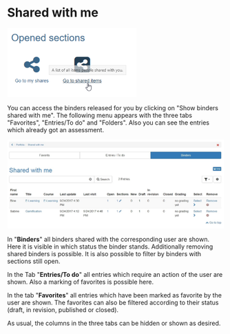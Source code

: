 # Shared with me

![shared_with_me.png](assets/portfolio_shared.png)

You can access the binders released for you by clicking on "Show binders shared with me". The following menu appears with the three tabs "Favorites", "Entries/To do" and "Folders". Also you can see the entries which already got an assessment.  

![list.png](assets/portfolio_shared_with_me_list.jpg)

In "**Binders**" all binders shared with the corresponding user are shown. Here it is visible in which status the binder stands. Additionally removing shared binders is possible. It is also possible to filter by binders with sections still open.

In the Tab "**Entries/To do**" all entries which require an action of the user are shown. Also a marking of favorites is possible here.

In the tab "**Favorites**" all entries which have been marked as favorite by the user are shown. The favorites can also be filtered according to their status (draft, in revision, published or closed).

As usual, the columns in the three tabs can be hidden or shown as desired.

